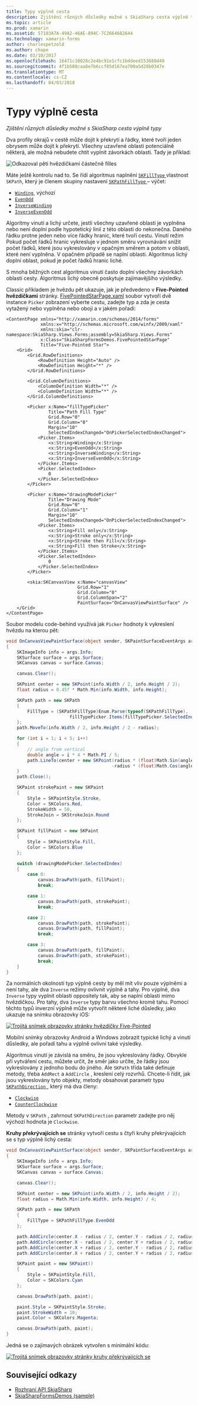 ```yaml
---
title: Typy výplně cesta
description: Zjištění různých důsledky možné s SkiaSharp cesta výplně typy
ms.topic: article
ms.prod: xamarin
ms.assetid: 57103A7A-49A2-46AE-894C-7C2664682644
ms.technology: xamarin-forms
author: charlespetzold
ms.author: chape
ms.date: 03/10/2017
ms.openlocfilehash: 16471c10028c2e4bc91e1cfc1bddeed153680d49
ms.sourcegitcommit: 4f1b508caa8e7b6ccf85d167ea700a5d28b0347e
ms.translationtype: MT
ms.contentlocale: cs-CZ
ms.lasthandoff: 04/03/2018
---
```

# <a name="the-path-fill-types"></a>Typy výplně cesta

_Zjištění různých důsledky možné s SkiaSharp cesta výplně typy_

Dva profily okrajů v cestě může dojít k překrytí a řádky, které tvoří jeden obrysem může dojít k překrytí. Všechny uzavřené oblasti potenciálně některá, ale možná nebudete chtít vyplnit závorkách oblasti. Tady je příklad:

![](fill-types-images/filltypeexample.png "Odkazoval pěti hvězdičkami částečně filles")

Máte ještě kontrolu nad to. Se řídí algoritmus naplnění [ `SKFillType` ](https://developer.xamarin.com/api/property/SkiaSharp.SKPath.FillType/) vlastnost `SKPath`, který je členem skupiny nastavení [ `SKPathFillType` ](https://developer.xamarin.com/api/type/SkiaSharp.SKPathFillType/) – výčet:

- [`Winding`](https://developer.xamarin.com/api/field/SkiaSharp.SKPathFillType.Winding/), výchozí
- [`EvenOdd`](https://developer.xamarin.com/api/field/SkiaSharp.SKPathFillType.EvenOdd/)
- [`InverseWinding`](https://developer.xamarin.com/api/field/SkiaSharp.SKPathFillType.InverseWinding/)
- [`InverseEvenOdd`](https://developer.xamarin.com/api/field/SkiaSharp.SKPathFillType.InverseEvenOdd/)

Algoritmy vinutí a lichý určete, jestli všechny uzavřené oblasti je vyplněna nebo není doplní podle hypotetický linií z této oblasti do nekonečna. Daného řádku protne jeden nebo více řádky hranic, které tvoří cestu. Vinutí režim Pokud počet řádků hranic vykresluje v jednom směru vyrovnávání snížit počet řádků, které jsou vykreslovány v opačným směrem a potom v oblasti, které není vyplněna. V opačném případě se naplní oblasti. Algoritmus lichý doplní oblast, pokud je počet řádků hranic liché.

S mnoha běžných cest algoritmus vinutí často doplní všechny závorkách oblasti cesty. Algoritmus lichý obecně poskytuje zajímavějšího výsledky.

Classic příkladem je hvězdu pět ukazuje, jak je předvedeno v **Five-Pointed hvězdičkami** stránky. [FivePointedStarPage.xaml](https://github.com/xamarin/xamarin-forms-samples/blob/master/SkiaSharpForms/SkiaSharpFormsDemos/SkiaSharpFormsDemos/SkiaSharpFormsDemos/LinesAndPaths/FivePointedStarPage.xaml) soubor vytvoří dvě instance `Picker` zobrazení vyberte cestu, zadejte typ a zda je cesta vytažený nebo vyplněna nebo obojí a v jakém pořadí:

```xaml
<ContentPage xmlns="http://xamarin.com/schemas/2014/forms"
             xmlns:x="http://schemas.microsoft.com/winfx/2009/xaml"
             xmlns:skia="clr-namespace:SkiaSharp.Views.Forms;assembly=SkiaSharp.Views.Forms"
             x:Class="SkiaSharpFormsDemos.FivePointedStarPage"
             Title="Five-Pointed Star">
    <Grid>
        <Grid.RowDefinitions>
            <RowDefinition Height="Auto" />
            <RowDefinition Height="*" />
        </Grid.RowDefinitions>

        <Grid.ColumnDefinitions>
            <ColumnDefinition Width="*" />
            <ColumnDefinition Width="*" />
        </Grid.ColumnDefinitions>

        <Picker x:Name="fillTypePicker"
                Title="Path Fill Type"
                Grid.Row="0"
                Grid.Column="0"
                Margin="10"
                SelectedIndexChanged="OnPickerSelectedIndexChanged">
            <Picker.Items>
                <x:String>Winding</x:String>
                <x:String>EvenOdd</x:String>
                <x:String>InverseWinding</x:String>
                <x:String>InverseEvenOdd</x:String>
            </Picker.Items>
            <Picker.SelectedIndex>
                0
            </Picker.SelectedIndex>
        </Picker>

        <Picker x:Name="drawingModePicker"
                Title="Drawing Mode"
                Grid.Row="0"
                Grid.Column="1"
                Margin="10"
                SelectedIndexChanged="OnPickerSelectedIndexChanged">
            <Picker.Items>
                <x:String>Fill only</x:String>
                <x:String>Stroke only</x:String>
                <x:String>Stroke then Fill</x:String>
                <x:String>Fill then Stroke</x:String>
            </Picker.Items>
            <Picker.SelectedIndex>
                0
            </Picker.SelectedIndex>
        </Picker>

        <skia:SKCanvasView x:Name="canvasView"
                           Grid.Row="1"
                           Grid.Column="0"
                           Grid.ColumnSpan="2"
                           PaintSurface="OnCanvasViewPaintSurface" />
    </Grid>
</ContentPage>
```

Soubor modelu code-behind využívá jak `Picker` hodnoty k vykreslení hvězdu na kterou pět:

```csharp
void OnCanvasViewPaintSurface(object sender, SKPaintSurfaceEventArgs args)
{
    SKImageInfo info = args.Info;
    SKSurface surface = args.Surface;
    SKCanvas canvas = surface.Canvas;

    canvas.Clear();

    SKPoint center = new SKPoint(info.Width / 2, info.Height / 2);
    float radius = 0.45f * Math.Min(info.Width, info.Height);

    SKPath path = new SKPath
    {
        FillType = (SKPathFillType)Enum.Parse(typeof(SKPathFillType),
                        fillTypePicker.Items[fillTypePicker.SelectedIndex])
    };
    path.MoveTo(info.Width / 2, info.Height / 2 - radius);

    for (int i = 1; i < 5; i++)
    {
        // angle from vertical
        double angle = i * 4 * Math.PI / 5;
        path.LineTo(center + new SKPoint(radius * (float)Math.Sin(angle),
                                        -radius * (float)Math.Cos(angle)));
    }
    path.Close();

    SKPaint strokePaint = new SKPaint
    {
        Style = SKPaintStyle.Stroke,
        Color = SKColors.Red,
        StrokeWidth = 50,
        StrokeJoin = SKStrokeJoin.Round
    };

    SKPaint fillPaint = new SKPaint
    {
        Style = SKPaintStyle.Fill,
        Color = SKColors.Blue
    };

    switch (drawingModePicker.SelectedIndex)
    {
        case 0:
            canvas.DrawPath(path, fillPaint);
            break;

        case 1:
            canvas.DrawPath(path, strokePaint);
            break;

        case 2:
            canvas.DrawPath(path, strokePaint);
            canvas.DrawPath(path, fillPaint);
            break;

        case 3:
            canvas.DrawPath(path, fillPaint);
            canvas.DrawPath(path, strokePaint);
            break;
    }
}
```

Za normálních okolností typ výplně cesty by měl mít vliv pouze výplněmi a není tahy, ale dva `Inverse` režimy ovlivnit výplně a tahy. Pro výplně, dva `Inverse` typy vyplnit oblasti oppositely tak, aby se naplní oblasti mimo hvězdičkou. Pro tahy, dva `Inverse` typy barvu všechno kromě tahu. Pomocí těchto typů inverzní výplně může vytvořit některé liché důsledky, jako ukazuje na snímku obrazovky iOS:

[![](fill-types-images/fivepointedstar-small.png "Trojitá snímek obrazovky stránky hvězdičky Five-Pointed")](fill-types-images/fivepointedstar-large.png#lightbox "Trojitá snímek obrazovky stránky Five-Pointed hvězdičkou")

Mobilní snímky obrazovky Android a Windows zobrazit typické lichý a vinutí důsledky, ale pořadí tahu a výplně ovlivní také výsledky.

Algoritmus vinutí je závislá na směru, že jsou vykreslovány řádky. Obvykle při vytváření cestu, můžete určit, že směr jako určíte, že řádky jsou vykreslovány z jednoho bodu do jiného. Ale `SKPath` třída také definuje metody, třeba `AddRect` a `AddCircle` , kreslení celý rozvrhů. Chcete-li řídit, jak jsou vykreslovány tyto objekty, metody obsahovat parametr typu [ `SKPathDirection` ](https://developer.xamarin.com/api/type/SkiaSharp.SKPathDirection/), který má dva členy:

- [`Clockwise`](https://developer.xamarin.com/api/field/SkiaSharp.SKPathDirection.Clockwise/)
- [`CounterClockwise`](https://developer.xamarin.com/api/field/SkiaSharp.SKPathDirection.CounterClockwise/)

Metody v `SKPath` , zahrnout `SKPathDirection` parametr zadejte pro něj výchozí hodnota je `Clockwise`.

**Kruhy překrývajících se** stránky vytvoří cestu s čtyři kruhy překrývajících se s typ výplně lichý cesta:

```csharp
void OnCanvasViewPaintSurface(object sender, SKPaintSurfaceEventArgs args)
{
    SKImageInfo info = args.Info;
    SKSurface surface = args.Surface;
    SKCanvas canvas = surface.Canvas;

    canvas.Clear();

    SKPoint center = new SKPoint(info.Width / 2, info.Height / 2);
    float radius = Math.Min(info.Width, info.Height) / 4;

    SKPath path = new SKPath
    {
        FillType = SKPathFillType.EvenOdd
    };

    path.AddCircle(center.X - radius / 2, center.Y - radius / 2, radius);
    path.AddCircle(center.X - radius / 2, center.Y + radius / 2, radius);
    path.AddCircle(center.X + radius / 2, center.Y - radius / 2, radius);
    path.AddCircle(center.X + radius / 2, center.Y + radius / 2, radius);

    SKPaint paint = new SKPaint()
    {
        Style = SKPaintStyle.Fill,
        Color = SKColors.Cyan
    };

    canvas.DrawPath(path, paint);

    paint.Style = SKPaintStyle.Stroke;
    paint.StrokeWidth = 10;
    paint.Color = SKColors.Magenta;

    canvas.DrawPath(path, paint);
}
```

Jedná se o zajímavých obrázek vytvořen s minimální kódu:

[![](fill-types-images/overlappingcircles-small.png "Trojitá snímek obrazovky stránky kruhy překrývajících se")](fill-types-images/overlappingcircles-large.png#lightbox "Trojitá snímek obrazovky stránky kruhy překrývajících se")


## <a name="related-links"></a>Související odkazy

- [Rozhraní API SkiaSharp](https://developer.xamarin.com/api/root/SkiaSharp/)
- [SkiaSharpFormsDemos (sample)](https://developer.xamarin.com/samples/xamarin-forms/SkiaSharpForms/Demos/)
